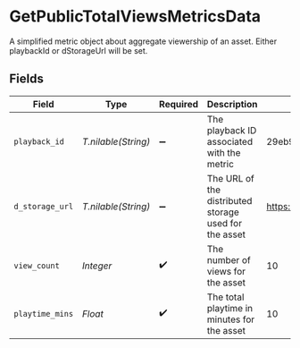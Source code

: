 # GetPublicTotalViewsMetricsData

A simplified metric object about aggregate viewership of an
asset. Either playbackId or dStorageUrl will be set.



## Fields

| Field                                                                            | Type                                                                             | Required                                                                         | Description                                                                      | Example                                                                          |
| -------------------------------------------------------------------------------- | -------------------------------------------------------------------------------- | -------------------------------------------------------------------------------- | -------------------------------------------------------------------------------- | -------------------------------------------------------------------------------- |
| `playback_id`                                                                    | *T.nilable(String)*                                                              | :heavy_minus_sign:                                                               | The playback ID associated with the metric                                       | 29eb9byolvwdqkup                                                                 |
| `d_storage_url`                                                                  | *T.nilable(String)*                                                              | :heavy_minus_sign:                                                               | The URL of the distributed storage used for the asset                            | https://ipfs.io/ipfs/bafybeihoqtemwitqajy6d654tmghqqvxmzgblddj2egst6yilplr5num6u |
| `view_count`                                                                     | *Integer*                                                                        | :heavy_check_mark:                                                               | The number of views for the asset                                                | 10                                                                               |
| `playtime_mins`                                                                  | *Float*                                                                          | :heavy_check_mark:                                                               | The total playtime in minutes for the asset                                      | 10                                                                               |